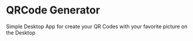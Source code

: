# QRCode Generator
Simple Desktop App for create your QR Codes with your favorite picture on the Desktop
